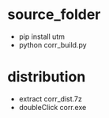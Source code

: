 # source_folder
* pip install utm
* python corr_build.py
# distribution
* extract corr_dist.7z
* doubleClick corr.exe

